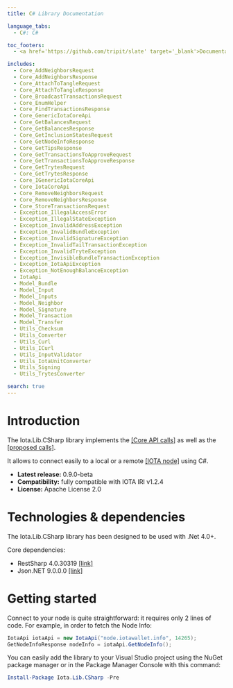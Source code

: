 ```yaml
---
title: C# Library Documentation

language_tabs:
  - C#: C# 

toc_footers:
  - <a href='https://github.com/tripit/slate' target='_blank'>Documentation Powered by Slate</a>

includes:
  - Core_AddNeighborsRequest
  - Core_AddNeighborsResponse
  - Core_AttachToTangleRequest
  - Core_AttachToTangleResponse
  - Core_BroadcastTransactionsRequest
  - Core_EnumHelper
  - Core_FindTransactionsResponse
  - Core_GenericIotaCoreApi
  - Core_GetBalancesRequest
  - Core_GetBalancesResponse
  - Core_GetInclusionStatesRequest
  - Core_GetNodeInfoResponse
  - Core_GetTipsResponse
  - Core_GetTransactionsToApproveRequest
  - Core_GetTransactionsToApproveResponse
  - Core_GetTrytesRequest
  - Core_GetTrytesResponse
  - Core_IGenericIotaCoreApi
  - Core_IotaCoreApi
  - Core_RemoveNeighborsRequest
  - Core_RemoveNeighborsResponse
  - Core_StoreTransactionsRequest
  - Exception_IllegalAccessError
  - Exception_IllegalStateException
  - Exception_InvalidAddressException
  - Exception_InvalidBundleException
  - Exception_InvalidSignatureException
  - Exception_InvalidTailTransactionException
  - Exception_InvalidTryteException
  - Exception_InvisibleBundleTransactionException
  - Exception_IotaApiException
  - Exception_NotEnoughBalanceException
  - IotaApi
  - Model_Bundle
  - Model_Input
  - Model_Inputs
  - Model_Neighbor
  - Model_Signature
  - Model_Transaction
  - Model_Transfer
  - Utils_Checksum
  - Utils_Converter
  - Utils_Curl
  - Utils_ICurl
  - Utils_InputValidator
  - Utils_IotaUnitConverter
  - Utils_Signing
  - Utils_TrytesConverter

search: true
---
```


# Introduction

The Iota.Lib.CSharp library implements the [[Core API calls]](https://iota.readme.io/docs/getnodeinfo) as well as the [[proposed calls]](https://github.com/iotaledger/wiki/blob/master/api-proposal.md).

It allows to connect easily to a local or a remote [[IOTA node]](https://iota.readme.io/docs/syncing-to-the-network) using C#.

* **Latest release:** 0.9.0-beta
* **Compatibility:** fully compatible with IOTA IRI v1.2.4
* **License:** Apache License 2.0 

# Technologies & dependencies

The Iota.Lib.CSharp library has been designed to be used with .Net 4.0+.

Core dependencies:
* RestSharp 4.0.30319  [[link]](https://github.com/restsharp/RestSharp)
* Json.NET 9.0.0.0  [[link]](https://github.com/JamesNK/Newtonsoft.Json)

# Getting started

Connect to your node is quite straightforward: it requires only 2 lines of code. For example, in order to fetch the Node Info:

```cs
IotaApi iotaApi = new IotaApi("node.iotawallet.info", 14265);
GetNodeInfoResponse nodeInfo = iotaApi.GetNodeInfo();
```

You can easily add the library to your Visual Studio project using the NuGet package manager or in the Package Manager Console with this command:

```PowerShell
Install-Package Iota.Lib.CSharp -Pre
```
